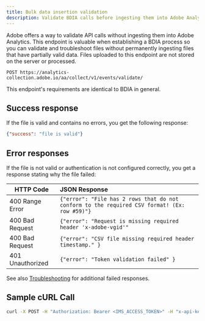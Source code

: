 ```yaml
---
title: Bulk data insertion validation
description: Validate BDIA calls before ingesting them into Adobe Analytics.
---
```


Adobe offers a way to validate API calls without ingesting them into Adobe Analytics. This endpoint is valuable when establishing a BDIA process so you can validate and troubleshoot files without permanently ingesting files that have partially valid data. Files uploaded to this endpoint are not stored on the server or processed.

`POST https://analytics-collection.adobe.io/aa/collect/v1/events/validate/`

This endpoint's requirements are identical to BDIA in general.

## Success response

If the file is valid and contains no errors, you get the following response:

```json
{"success": "file is valid"} 
```

## Error responses

If the file is not valid or authentication is not configured correctly, you get a response stating why the file failed:

| HTTP Code | JSON Response |
|--|:--|
| 400 Range Error | `{"error": "File has 2 rows that do not conform to the required CSV format! (Ex: row #59)"}` |
| 400 Bad Request | `{"error": "Request is missing required header 'x-adobe-vgid'"` |
| 400 Bad Request | `{"error": "CSV file missing required header timestamp." }` |
| 401 Unauthorized | `{"error": "Token validation failed" }` |

See also [Troubleshooting](troubleshooting.md) for additional failed responses.

## Sample cURL Call

```sh
curl -X POST -H "Authorization: Bearer <IMS_ACCESS_TOKEN>" -H "x-api-key:<CLIENT_ID>" -F file=@/tmp/ingest_file.gz "https://<BDIA_HOST>/aa/collect/v1/events/validate"
```
